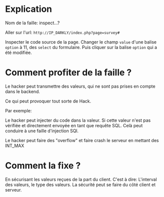 # Explication


Nom de la faille:           inspect...?

Aller sur l'url: `http://IP_DARKLY/index.php?page=survey#`


Inspecter le code source de la page.
Changer le champ `value` d'une balise `option` à 11, des `select` du formulaire.
Puis cliquer sur la balise `option` qui a été modifiée.


# Comment profiter de la faille ?

Le hacker peut transmettre des valeurs, qui ne sont pas prises en compte dans le backend.

Ce qui peut provoquer tout sorte de Hack.

Par exemple:

Le hacker peut injecter du code dans la valeur. Si cette valeur n'est pas vérifiée et directement envoyée en tant que requête SQL. Celà peut conduire à une faille d'injection SQl.

Le hacker peut faire des "overflow" et faire crash le serveur en mettant des INT_MAX

# Comment la fixe ?

En sécurisant les valeurs reçues de la part du client.
C'est à dire: L'interval des valeurs, le type des valeurs.
La sécurité peut se faire du côté client et serveur.

